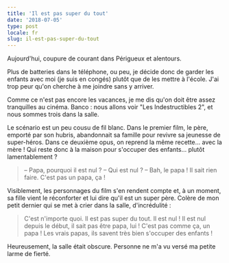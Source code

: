 ```yaml
---
title: 'Il est pas super du tout'
date: '2018-07-05'
type: post
locale: fr
slug: il-est-pas-super-du-tout
---
```


Aujourd'hui, coupure de courant dans Périgueux et alentours.

<!-- more -->

Plus de batteries dans le téléphone, ou peu, je décide donc de garder les enfants avec moi (je suis en congés) plutôt que de les mettre à l'école. J'ai trop peur qu'on cherche à me joindre sans y arriver.

Comme ce n'est pas encore les vacances, je me dis qu'on doit être assez tranquilles au cinéma. Banco : nous allons voir "Les Indestructibles 2", et nous sommes trois dans la salle.

Le scénario est un peu cousu de fil blanc. Dans le premier film, le père, emporté par son hubris, abandonnait sa famille pour revivre sa jeunesse de super-héros. Dans ce deuxième opus, on reprend la même recette… avec la mère ! Qui reste donc à la maison pour s'occuper des enfants… plutôt lamentablement ?

> – Papa, pourquoi il est nul ?
> – Qui est nul ?
> – Bah, le papa ! Il sait rien faire. C'est pas un papa, ça !

Visiblement, les personnages du film s'en rendent compte et, à un moment, sa fille vient le réconforter et lui dire qu'il est un super père. Colère de mon petit dernier qui se met à crier dans la salle, d'incrédulité :

> C'est n'importe quoi. Il est pas super du tout. Il est nul ! Il est nul depuis le début, il sait pas être papa, lui ! C'est pas comme ça, un papa ! Les vrais papas, ils savent très bien s'occuper des enfants !

Heureusement, la salle était obscure. Personne ne m'a vu versé ma petite larme de fierté.